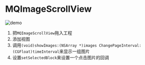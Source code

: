 # MQImageScrollView

 ![demo](/Users/heliuer/我的/github/MQImageScrollView/demo.gif)



1. 把`MQImageScrollView`拖入工程
2. 添加视图
3. 调用`(void)showImages:(NSArray *)images ChangePageInterval:(CGFloat)timeInterval`来显示一组图片
4. 设置`setSelectedBlock`来设置一个点击图片的回调

